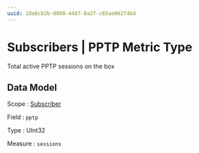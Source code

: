 ```yaml
---
uuid: 18a6cb2b-8060-4487-8a2f-c65ae062f4bd
---
```

# Subscribers | PPTP Metric Type

Total active PPTP sessions on the box

## Data Model

Scope
: [Subscriber](../../metric-scopes-reference/subscriber.md)

Field
: `pptp`

Type
: UInt32

Measure
: `sessions`
